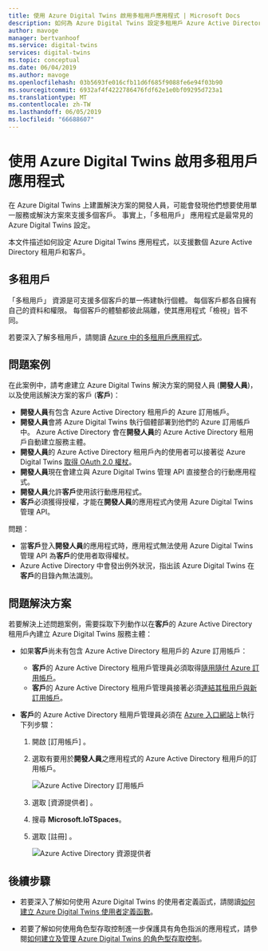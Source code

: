 ```yaml
---
title: 使用 Azure Digital Twins 啟用多租用戶應用程式 | Microsoft Docs
description: 如何為 Azure Digital Twins 設定多租用戶 Azure Active Directory 應用程式。
author: mavoge
manager: bertvanhoof
ms.service: digital-twins
services: digital-twins
ms.topic: conceptual
ms.date: 06/04/2019
ms.author: mavoge
ms.openlocfilehash: 03b5693fe016cfb11d6f685f9088fe6e94f03b90
ms.sourcegitcommit: 6932af4f4222786476fdf62e1e0bf09295d723a1
ms.translationtype: MT
ms.contentlocale: zh-TW
ms.lasthandoff: 06/05/2019
ms.locfileid: "66688607"
---
```

# <a name="enable-multitenant-applications-with-azure-digital-twins"></a>使用 Azure Digital Twins 啟用多租用戶應用程式

在 Azure Digital Twins 上建置解決方案的開發人員，可能會發現他們想要使用單一服務或解決方案來支援多個客戶。 事實上，「多租用戶」  應用程式是最常見的 Azure Digital Twins 設定。

本文件描述如何設定 Azure Digital Twins 應用程式，以支援數個 Azure Active Directory 租用戶和客戶。

## <a name="multitenancy"></a>多租用戶

「多租用戶」  資源是可支援多個客戶的單一佈建執行個體。 每個客戶都各自擁有自己的資料和權限。 每個客戶的體驗都彼此隔離，使其應用程式「檢視」皆不同。

若要深入了解多租用戶，請閱讀 [Azure 中的多租用戶應用程式](https://docs.microsoft.com/azure/dotnet-develop-multitenant-applications)。

## <a name="problem-scenario"></a>問題案例

在此案例中，請考慮建立 Azure Digital Twins 解決方案的開發人員 (**開發人員**)，以及使用該解決方案的客戶 (**客戶**)：

- **開發人員**有包含 Azure Active Directory 租用戶的 Azure 訂用帳戶。
- **開發人員**會將 Azure Digital Twins 執行個體部署到他們的 Azure 訂用帳戶中。 Azure Active Directory 會在**開發人員**的 Azure Active Directory 租用戶自動建立服務主體。
- **開發人員**的 Azure Active Directory 租用戶內的使用者可以接著從 Azure Digital Twins [取得 OAuth 2.0 權杖](./security-authenticating-apis.md)。
- **開發人員**現在會建立與 Azure Digital Twins 管理 API 直接整合的行動應用程式。
- **開發人員**允許**客戶**使用該行動應用程式。
- **客戶**必須獲得授權，才能在**開發人員**的應用程式內使用 Azure Digital Twins 管理 API。

問題：

- 當**客戶**登入**開發人員**的應用程式時，應用程式無法使用 Azure Digital Twins 管理 API 為**客戶**的使用者取得權杖。
- Azure Active Directory 中會發出例外狀況，指出該 Azure Digital Twins 在**客戶**的目錄內無法識別。

## <a name="problem-solution"></a>問題解決方案

若要解決上述問題案例，需要採取下列動作以在**客戶**的 Azure Active Directory 租用戶內建立 Azure Digital Twins 服務主體：

- 如果**客戶**尚未有包含 Azure Active Directory 租用戶的 Azure 訂用帳戶：

  - **客戶**的 Azure Active Directory 租用戶管理員必須取得[隨用隨付 Azure 訂用帳戶](https://azure.microsoft.com/offers/ms-azr-0003p/)。
  - **客戶**的 Azure Active Directory 租用戶管理員接著必須[連結其租用戶與新訂用帳戶](https://docs.microsoft.com/azure/active-directory/hybrid/whatis-hybrid-identity)。

- **客戶**的 Azure Active Directory 租用戶管理員必須在 [Azure 入口網站](https://portal.azure.com)上執行下列步驟：

  1. 開啟 [訂用帳戶]  。
  1. 選取有要用於**開發人員**之應用程式的 Azure Active Directory 租用戶的訂用帳戶。

     ![Azure Active Directory 訂用帳戶][1]

  1. 選取 [資源提供者]  。
  1. 搜尋 **Microsoft.IoTSpaces**。
  1. 選取 [註冊]  。

     ![Azure Active Directory 資源提供者][2]
  
## <a name="next-steps"></a>後續步驟

- 若要深入了解如何使用 Azure Digital Twins 的使用者定義函式，請閱讀[如何建立 Azure Digital Twins 使用者定義函數](./how-to-user-defined-functions.md)。

- 若要了解如何使用角色型存取控制進一步保護具有角色指派的應用程式，請參閱[如何建立及管理 Azure Digital Twins 的角色型存取控制](./security-create-manage-role-assignments.md)。

<!-- Images -->
[1]: media/multitenant/ad-subscriptions.png
[2]: media/multitenant/ad-resource-providers.png
